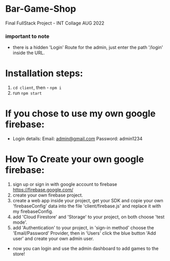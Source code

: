 # Bar-Game-Shop
Final FullStack Project - INT Collage AUG 2022

### important to note
* there is a hidden 'Login' Route for the admin,
just enter the path '/login' inside the URL.

# Installation steps:
1) `cd client`, then - `npm i`
2) run `npm start`

# If you chose to use my own google firebase:
* Login details:
Email: admin@gmail.com 
Password: admin1234

# How To Create your own google firebase:
1) sign up or sign in with google account to firebase https://firebase.google.com/ 
2) create your own firebase project.
3) create a web app inside your project, get your SDK and copie your own 'firebaseConfig' data into the file 'client/firebase.js' and replace it with my firebaseConfig.
4) add 'Cloud Firestore' and 'Storage' to your project, on both choose 'test mode'.
5) add 'Authentication' to your project, in 'sign-in method' choose the 'Email/Password' Provider, then in 'Users' click the blue button 'Add user' and create your own admin user.
* now you can login and use the admin dashboard to add games to the store!